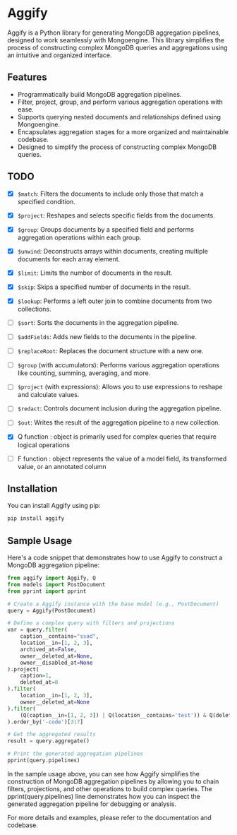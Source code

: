 # Aggify

Aggify is a Python library for generating MongoDB aggregation pipelines, designed to work seamlessly with Mongoengine. This library simplifies the process of constructing complex MongoDB queries and aggregations using an intuitive and organized interface.

## Features

- Programmatically build MongoDB aggregation pipelines.
- Filter, project, group, and perform various aggregation operations with ease.
- Supports querying nested documents and relationships defined using Mongoengine.
- Encapsulates aggregation stages for a more organized and maintainable codebase.
- Designed to simplify the process of constructing complex MongoDB queries.

## TODO

- [x] `$match`: Filters the documents to include only those that match a specified condition.
- [x] `$project`: Reshapes and selects specific fields from the documents.
- [x] `$group`: Groups documents by a specified field and performs aggregation operations within each group.
- [x] `$unwind`: Deconstructs arrays within documents, creating multiple documents for each array element.
- [x] `$limit`: Limits the number of documents in the result.
- [x] `$skip`: Skips a specified number of documents in the result.
- [x] `$lookup`: Performs a left outer join to combine documents from two collections.
- [ ] `$sort`: Sorts the documents in the aggregation pipeline.
- [ ] `$addFields`: Adds new fields to the documents in the pipeline.
- [ ] `$replaceRoot`: Replaces the document structure with a new one.
- [ ] `$group` (with accumulators): Performs various aggregation operations like counting, summing, averaging, and more.
- [ ] `$project` (with expressions): Allows you to use expressions to reshape and calculate values.
- [ ] `$redact`: Controls document inclusion during the aggregation pipeline.
- [ ] `$out`: Writes the result of the aggregation pipeline to a new collection.

- [x] Q function : object is primarily used for complex queries that require logical operations
- [ ] F function : object represents the value of a model field, its transformed value, or an annotated column

## Installation

You can install Aggify using pip:

```bash
pip install aggify
```

## Sample Usage

Here's a code snippet that demonstrates how to use Aggify to construct a MongoDB aggregation pipeline:

```python
from aggify import Aggify, Q
from models import PostDocument
from pprint import pprint

# Create a Aggify instance with the base model (e.g., PostDocument)
query = Aggify(PostDocument)

# Define a complex query with filters and projections
var = query.filter(
    caption__contains="ssad",
    location__in=[1, 2, 3],
    archived_at=False,
    owner__deleted_at=None,
    owner__disabled_at=None
).project(
    caption=1,
    deleted_at=0
).filter(
    location__in=[1, 2, 3],
    owner__deleted_at=None
).filter(
    (Q(caption__in=[1, 2, 3]) | Q(location__contains='test')) & Q(deleted_at=None)
).order_by('-code')[3:7]

# Get the aggregated results
result = query.aggregate()

# Print the generated aggregation pipelines
pprint(query.pipelines)
```

In the sample usage above, you can see how Aggify simplifies the construction of MongoDB aggregation pipelines by allowing you to chain filters, projections, and other operations to build complex queries. The pprint(query.pipelines) line demonstrates how you can inspect the generated aggregation pipeline for debugging or analysis.

For more details and examples, please refer to the documentation and codebase.


